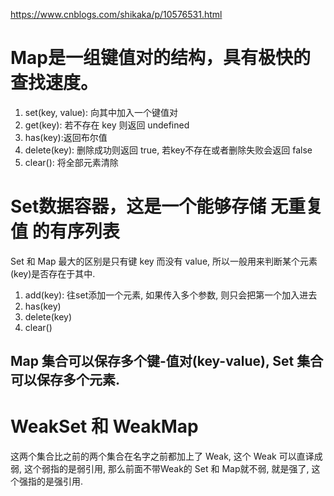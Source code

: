 https://www.cnblogs.com/shikaka/p/10576531.html

# Map是一组键值对的结构，具有极快的查找速度。
  1. set(key, value): 向其中加入一个键值对
  2. get(key): 若不存在 key 则返回 undefined
  3. has(key):返回布尔值
  4. delete(key): 删除成功则返回 true, 若key不存在或者删除失败会返回 false
  5. clear(): 将全部元素清除

# Set数据容器，这是一个能够存储 无重复值 的有序列表
  Set 和 Map 最大的区别是只有键 key 而没有 value, 所以一般用来判断某个元素(key)是否存在于其中.
  1. add(key): 往set添加一个元素, 如果传入多个参数, 则只会把第一个加入进去
  2. has(key)
  3. delete(key)
  4. clear()

##  Map 集合可以保存多个键-值对(key-value), Set 集合可以保存多个元素.

# WeakSet 和 WeakMap
这两个集合比之前的两个集合在名字之前都加上了 Weak, 这个 Weak 可以直译成弱, 这个弱指的是弱引用, 那么前面不带Weak的 Set 和 Map就不弱, 就是强了, 这个强指的是强引用.